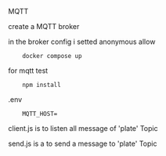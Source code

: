 MQTT

create a MQTT broker

in the broker config i setted anonymous allow
```
    docker compose up
```

for mqtt test
```
    npm install
```

.env 
```
    MQTT_HOST=
```


client.js is to listen all message of 'plate' Topic

send.js is a to send a message to 'plate' Topic 
